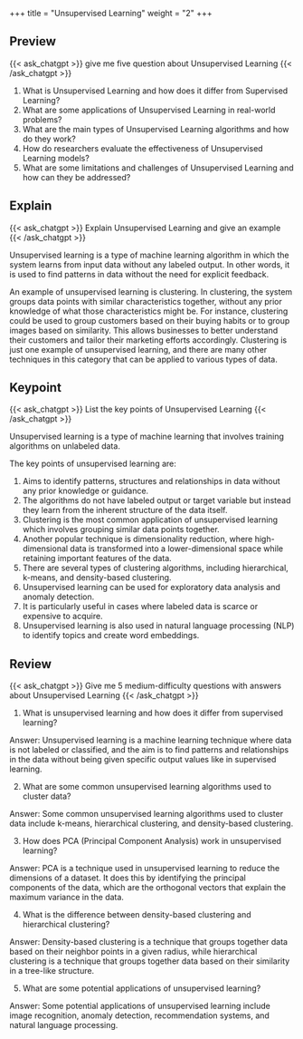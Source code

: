 +++
title = "Unsupervised Learning"
weight = "2"
+++
## Preview
{{< ask_chatgpt >}}
give me five question about Unsupervised Learning
{{< /ask_chatgpt >}}

1. What is Unsupervised Learning and how does it differ from Supervised Learning?
2. What are some applications of Unsupervised Learning in real-world problems?
3. What are the main types of Unsupervised Learning algorithms and how do they work?
4. How do researchers evaluate the effectiveness of Unsupervised Learning models?
5. What are some limitations and challenges of Unsupervised Learning and how can they be addressed?   

## Explain
{{< ask_chatgpt >}}
Explain Unsupervised Learning and give an example
{{< /ask_chatgpt >}}

Unsupervised learning is a type of machine learning algorithm in which the system learns from input data without any labeled output. In other words, it is used to find patterns in data without the need for explicit feedback.

An example of unsupervised learning is clustering. In clustering, the system groups data points with similar characteristics together, without any prior knowledge of what those characteristics might be. For instance, clustering could be used to group customers based on their buying habits or to group images based on similarity. This allows businesses to better understand their customers and tailor their marketing efforts accordingly. Clustering is just one example of unsupervised learning, and there are many other techniques in this category that can be applied to various types of data.   

## Keypoint
{{< ask_chatgpt >}}
List the key points of Unsupervised Learning
{{< /ask_chatgpt >}}

Unsupervised learning is a type of machine learning that involves training algorithms on unlabeled data.

The key points of unsupervised learning are:

1. Aims to identify patterns, structures and relationships in data without any prior knowledge or guidance.
2. The algorithms do not have labeled output or target variable but instead they learn from the inherent structure of the data itself.
3. Clustering is the most common application of unsupervised learning which involves grouping similar data points together.
4. Another popular technique is dimensionality reduction, where high-dimensional data is transformed into a lower-dimensional space while retaining important features of the data.
5. There are several types of clustering algorithms, including hierarchical, k-means, and density-based clustering.
6. Unsupervised learning can be used for exploratory data analysis and anomaly detection.
7. It is particularly useful in cases where labeled data is scarce or expensive to acquire.
8. Unsupervised learning is also used in natural language processing (NLP) to identify topics and create word embeddings.   

## Review
{{< ask_chatgpt >}}
Give me 5 medium-difficulty questions with answers about Unsupervised Learning
{{< /ask_chatgpt >}}

1. What is unsupervised learning and how does it differ from supervised learning?

Answer: Unsupervised learning is a machine learning technique where data is not labeled or classified, and the aim is to find patterns and relationships in the data without being given specific output values like in supervised learning.

2. What are some common unsupervised learning algorithms used to cluster data?

Answer: Some common unsupervised learning algorithms used to cluster data include k-means, hierarchical clustering, and density-based clustering.

3. How does PCA (Principal Component Analysis) work in unsupervised learning?

Answer: PCA is a technique used in unsupervised learning to reduce the dimensions of a dataset. It does this by identifying the principal components of the data, which are the orthogonal vectors that explain the maximum variance in the data.

4. What is the difference between density-based clustering and hierarchical clustering?

Answer: Density-based clustering is a technique that groups together data based on their neighbor points in a given radius, while hierarchical clustering is a technique that groups together data based on their similarity in a tree-like structure.

5. What are some potential applications of unsupervised learning?

Answer: Some potential applications of unsupervised learning include image recognition, anomaly detection, recommendation systems, and natural language processing.   

